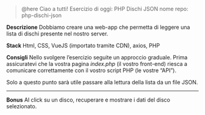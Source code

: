 > @here
> Ciao a tutti!
> Esercizio di oggi: PHP Dischi JSON
> nome repo: php-dischi-json

**Descrizione**
Dobbiamo creare una web-app che permetta di leggere una lista di dischi presente nel nostro server.

**Stack**
Html, CSS, VueJS (importato tramite CDN), axios, PHP

**Consigli**
Nello svolgere l’esercizio seguite un approccio graduale.
Prima assicuratevi che la vostra pagina _index.php_ (il vostro front-end) riesca a comunicare correttamente con il vostro script PHP (le vostre “API”).

Solo a questo punto sarà utile passare alla lettura della lista da un file JSON.

---

**Bonus**
Al click su un disco, recuperare e mostrare i dati del disco selezionato.

>

